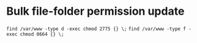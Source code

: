 
# Bulk file-folder permission update
`find /var/www -type d -exec chmod 2775 {} \;`
`find /var/www -type f -exec chmod 0664 {} \;`
